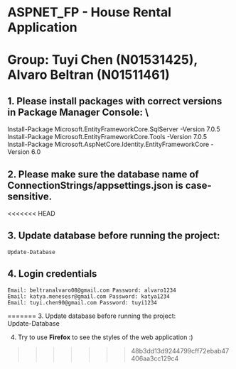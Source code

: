 # ASPNET_FP - House Rental Application

# Group: Tuyi Chen (N01531425), Alvaro Beltran (N01511461)

## 1. Please install packages with correct versions in Package Manager Console: \

Install-Package Microsoft.EntityFrameworkCore.SqlServer -Version 7.0.5 \
Install-Package Microsoft.EntityFrameworkCore.Tools -Version 7.0.5 \
Install-Package Microsoft.AspNetCore.Identity.EntityFrameworkCore -Version 6.0

## 2. Please make sure the database name of ConnectionStrings/appsettings.json is case-sensitive.

<<<<<<< HEAD
## 3. Update database before running the project:

    Update-Database

## 4. Login credentials

    Email: beltranalvaro08@gmail.com Password: alvaro1234
    Email: katya.menesesr@gmail.com Password: katya1234
    Email: tuyi.chen90@gmail.com Password: tuyi1234
=======
3. Update database before running the project: \
Update-Database

4. Try to use **Firefox** to see the styles of the web application :)
>>>>>>> 48b3dd13d9244799cff72ebab47406aa3cc129c4

